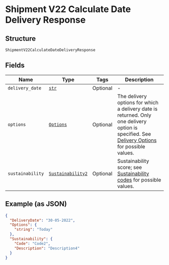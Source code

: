
# Shipment V22 Calculate Date Delivery Response

## Structure

`ShipmentV22CalculateDateDeliveryResponse`

## Fields

| Name | Type | Tags | Description |
|  --- | --- | --- | --- |
| `delivery_date` | [`str`](../../doc/models/string-enum.md) | Optional | - |
| `options` | [`Options`](../../doc/models/options.md) | Optional | The delivery options for which a delivery date is returned. Only one delivery option is specified. See [Delivery Options](#tag/Reference-codes/Delivery-options) for possible values. |
| `sustainability` | [`Sustainability2`](../../doc/models/sustainability-2.md) | Optional | Sustainability score; see [Sustainability codes](#tag/Reference-codes/Sustainability-codes) for possible values. |

## Example (as JSON)

```json
{
  "DeliveryDate": "30-05-2022",
  "Options": {
    "string": "Today"
  },
  "Sustainability": {
    "Code": "Code2",
    "Description": "Description4"
  }
}
```

